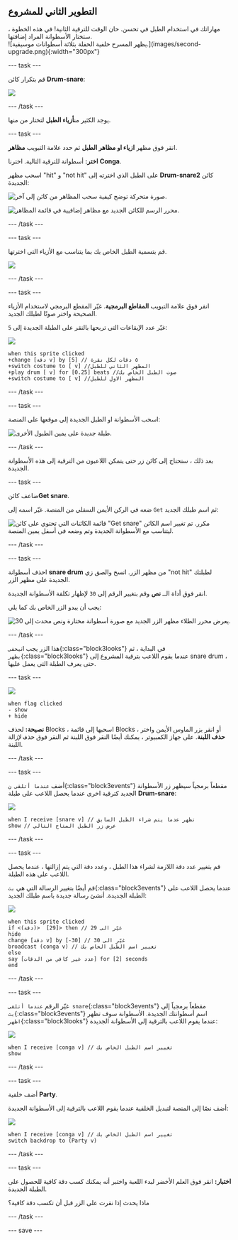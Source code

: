 ## التطوير الثاني للمشروع

<div style="display: flex; flex-wrap: wrap">
<div style="flex-basis: 200px; flex-grow: 1; margin-right: 15px;">
مهاراتك في استخدام الطبل في تحسن. حان الوقت للترقية الثانية! في هذه الخطوة ، ستختار الأسطوانة المراد إضافتها.
</div>
<div>
![يظهر المسرح خلفية الحفلة بثلاثة أسطوانات موسيقية.](images/second-upgrade.png){:width="300px"}
</div>
</div>

--- task ---

قم بتكرار كائن **Drum-snare**:

![](images/duplicate-snare-drum.png)

--- /task ---

يوجد الكثير من**أزياء الطبل** لتختار من منها.

--- task ---

انقر فوق مظهر **ازياء او مظاهر الطبل** ثم حدد علامة التبويب **مظاهر**.

**اختر:** أسطوانة للترقية التالية. اخترنا **Conga**.

اسحب مظهر "hit" و "not hit" على الطبل الذي اخترته إلى **Drum-snare2** كائن الجديدة:

![صورة متحركة توضح كيفية سحب المظاهر من كائن إلى آخر.](images/drag-costumes.gif)

![محرر الرسم للكائن الجديد مع مظاهر إضافيية في قائمة المظاهر.](images/drum-3-costumes.png)

--- /task ---

--- task ---

قم بتسمية الطبل الخاص بك بما يتناسب مع الأزياء التي اخترتها.

![](images/drum-3-named.png)

--- /task ---

--- task ---

انقر فوق علامة التبويب **المقاطع البرمجية**. غيّر المقطع البرمجي لاستخدام الأزياء الصحيحة واختر صوتًا لطبلك الجديد.

غيّر عدد الإيقاعات التي تربحها بالنقر على الطبلة الجديدة إلى `5`:

![](images/drum-3-icon.png)

```blocks3
when this sprite clicked
+change [دقة v] by [5] // ٥ دقات لكل نقرة
+switch costume to [ v] //المظهر الثاني للطبل
+play drum [ v] for [0.25] beats //صوت الطبل الخاص بك
+switch costume to [ v] //المظهر الاول للطبل
```

--- /task ---

--- task ---

اسحب الأسطوانة او الطبل الجديدة إلى موقعها على المنصة:

![طبلة جديدة على يمين الطبول الأخرى.](images/drum-3-positioned.png)

--- /task ---

بعد ذلك ، ستحتاج إلى كائن زر حتى يتمكن اللاعبون من الترقية إلى هذه الأسطوانة الجديدة.

--- task ---

ضاعف كائن**Get snare**.

ضعه في الركن الأيمن السفلي من المنصة. غيّر اسمه إلى `Get` ثم اسم طبلك الجديد:

![قائمة الكائنات التي تحتوي على كائن "Get snare" مكرر. تم تغيير اسم الكائن ليتناسب مع الأسطوانة الجديدة وتم وضعه في أسفل يمين المنصة.](images/get-drum-3.png)

--- /task ---

--- task ---

احذف أسطوانة **snare drum** من مظهر الزر. انسخ والصق زي "not hit" لطبلتك الجديدة على مظهر الزر.

انقر فوق أداة الــ **نص** وقم بتغيير الرقم إلى `30` لإظهار تكلفة الأسطوانة الجديدة.

يجب أن يبدو الزر الخاص بك كما يلي:

![يعرض محرر الطلاء مظهر الزر الجديد مع صورة أسطوانة مختارة ونص محدث إلى 30.](images/get-drum-copy.png)

--- /task ---


هذا الزر  يجب ان`يخفى`{:class="block3looks"} في البداية ، ثم `يظهر`{:class="block3looks"} عندما يقوم اللاعب بترقية المشروع إلى snare drum ، حتى يعرف الطبلة التي يعمل عليها.

--- task ---

![](images/get-drum-3-icon.png)

```blocks3
when flag clicked
- show
+ hide
```

**نصيحة:** لحذف Blocks ، اسحبها إلى قائمة Blocks ، أو انقر بزر الماوس الأيمن واختر **حذف اللبنة**. على جهاز الكمبيوتر ، يمكنك أيضًا النقر فوق اللبنة ثم النقر فوق <kbd>حذف</kbd> لإزالة اللبنة.

--- /task ---

--- task ---

أضف `عندما أتلقى ن`{:class="block3events"} مقطعاً برمجياً سيظهر زر الأسطوانة الجديد كترقية اخرى عندما يحصل اللاعب على طبلة **Drum-snare**:

![](images/get-drum-3-icon.png)

```blocks3
when I receive [snare v] // تظهر عدما يتم شراء الطبل السابق
show // عرض زر الطبل المتاح التالي
```

--- /task ---

--- task ---

قم بتغيير عدد دقة اللازمة لشراء هذا الطبل ، وعدد دقة التي يتم إزالتها ، عندما يحصل اللاعب على هذه الطبلة.

قم أيضًا بتغيير الرسالة التي هي `بث`{:class="block3events"} عندما يحصل اللاعب على الطبلة الجديدة. أنشئ رسالة جديدة باسم طبلك الجديد:

![](images/get-drum-3-icon.png)

```blocks3
when this sprite clicked
if <(دقة)>  [29]> then // غيّر الى 29
hide
change [دقة v] by [-30] // غيّر الى 30
broadcast (conga v) // تغيير اسم الطبل الخاص بك
else
say [عدد غير كافي من الدقات] for [2] seconds 
end
```

--- /task ---

--- task ---

غيّر الرقم `عندما أتلقى snare`{:class="block3events"} مقطعاً برمجياً إلى `بث`{:class="block3events"} اسم أسطوانتك الجديدة. الأسطوانة سوف تظهر `اظهر`{:class="block3looks"} عندما يقوم اللاعب بالترقية إلى الأسطوانة الجديدة:

![](images/drum-3-icon.png)

```blocks3
when I receive [conga v] // تغيير اسم الطبل الخاص بك
show
```

--- /task ---

--- task ---

أضف خلفية **Party**.

أضف نصًا إلى المنصة لتبديل الخلفية عندما يقوم اللاعب بالترقية إلى الأسطوانة الجديدة:

![](images/stage-icon.png)

```blocks3
when I receive [conga v] // تغيير اسم الطبل الخاص بك
switch backdrop to (Party v)
```

--- /task ---

--- task ---

**اختبار:** انقر فوق العلم الأخضر لبدء اللعبة واختبر أنه يمكنك كسب دقة كافية للحصول على الطبلة الجديدة.

ماذا يحدث إذا نقرت على الزر قبل أن تكسب دقة كافية؟

--- /task ---

--- save ---
